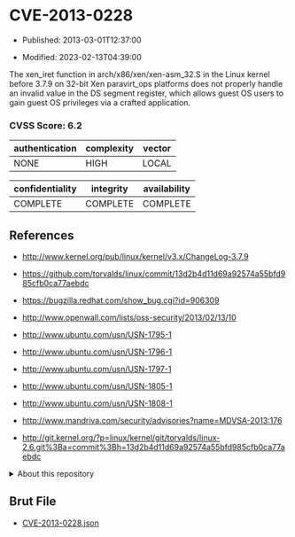 # CVE-2013-0228

- Published: 2013-03-01T12:37:00

- Modified: 2023-02-13T04:39:00

The xen_iret function in arch/x86/xen/xen-asm_32.S in the Linux kernel before 3.7.9 on 32-bit Xen paravirt_ops platforms does not properly handle an invalid value in the DS segment register, which allows guest OS users to gain guest OS privileges via a crafted application.

### CVSS Score: **6.2**

| authentication | complexity | vector |
| --- | --- | --- |
| NONE | HIGH | LOCAL |

| confidentiality | integrity | availability |
| --- | --- | --- |
| COMPLETE | COMPLETE | COMPLETE |

## References

* http://www.kernel.org/pub/linux/kernel/v3.x/ChangeLog-3.7.9

* https://github.com/torvalds/linux/commit/13d2b4d11d69a92574a55bfd985cfb0ca77aebdc

* https://bugzilla.redhat.com/show_bug.cgi?id=906309

* http://www.openwall.com/lists/oss-security/2013/02/13/10

* http://www.ubuntu.com/usn/USN-1795-1

* http://www.ubuntu.com/usn/USN-1796-1

* http://www.ubuntu.com/usn/USN-1797-1

* http://www.ubuntu.com/usn/USN-1805-1

* http://www.ubuntu.com/usn/USN-1808-1

* http://www.mandriva.com/security/advisories?name=MDVSA-2013:176

* http://git.kernel.org/?p=linux/kernel/git/torvalds/linux-2.6.git%3Ba=commit%3Bh=13d2b4d11d69a92574a55bfd985cfb0ca77aebdc

<details>
<summary>About this repository</summary> 

  This repository is part of the project [Live Hack CVE](https://github.com/Live-Hack-CVE). Main website can be found [www.live-hack.org](https://www.live-hack.org) 
  
  Made by [Sn0wAlice](https://github.com/Sn0wAlice) for the people that care about security and need to have a feed of the latest CVEs. Hope you enjoy it, don't forget to star the repo and follow me on [Twitter](https://twitter.com/Sn0wAlice) and [Github](https://github.com/Sn0wAlice). And that is my [personnal website](https://www.alice-snow.me/)

  - [Home Page](https://github.com/Live-Hack-CVE)
  - [Framework](https://github.com/Live-Hack-CVE/cve-framework)
  - [CVE database](https://github.com/Live-Hack-CVE/full_database)
  - [Changelog](https://github.com/Live-Hack-CVE/Changelog)
</details>

## Brut File

* [CVE-2013-0228.json](https://raw.githubusercontent.com/Live-Hack-CVE/full_database/main/cves/2013/CVE-2013-0228.json)

